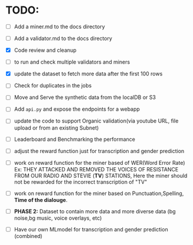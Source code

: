 
# TODO:
- [ ] Add a miner.md to the docs directory
- [ ] Add a validator.md to the docs directory
- [x] Code review and cleanup
- [ ] to run and check multiple validators and miners

- [x] update the dataset to fetch more data after the first 100 rows
- [ ] Check for duplicates in the jobs
- [ ] Move and Serve the synthetic data from the localDB or S3
- [ ] Add ```api.py``` and expose the endpoints for a webapp
- [ ] update the code to support Organic validation(via youtube URL, file upload or from an existing Subnet)
- [ ] Leaderboard and Benchmarking the performance
- [ ] adjust the reward function just for transcription and gender prediction
- [ ] work on reward function for the miner based of WER(Word Error Rate)
Ex: THEY ATTACKED AND REMOVED THE VOICES OF RESISTANCE FROM OUR RADIO AND STEVIE (**TV**) STATIONS, Here the miner should not be rewarded for the incorrect transcription of "TV"
 - [ ] work on reward function for the miner based on Punctuation,Spelling, **Time of the dialouge**.
 - [ ] **PHASE 2:** Dataset to contain more data and more diverse data (bg noise,bg music, voice overlays, etc)
 - [ ] Have our own MLmodel for transcription and gender prediction (combined)

